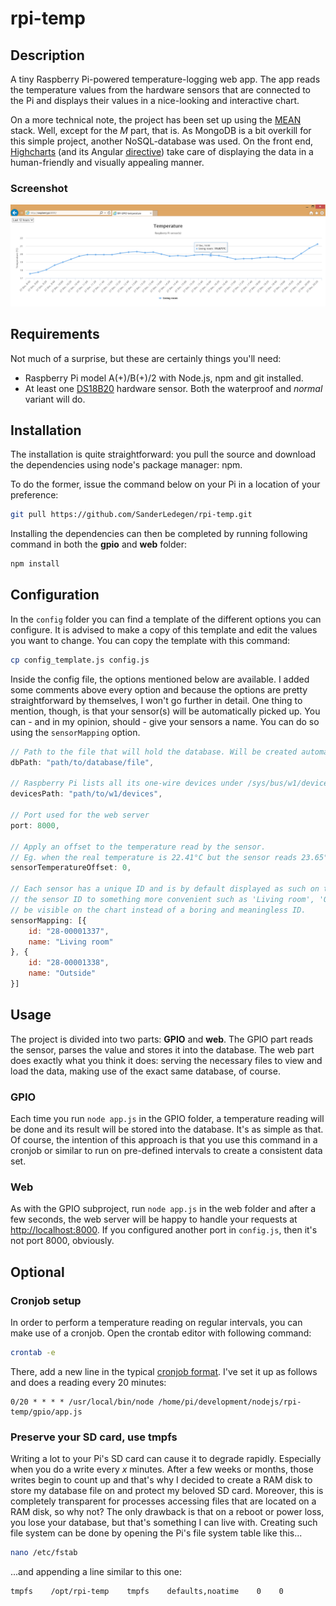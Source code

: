 # rpi-temp
## Description
A tiny Raspberry Pi-powered temperature-logging web app. The app reads the temperature values from the hardware sensors that are connected to the Pi and displays their values in a nice-looking and interactive chart.

On a more technical note, the project has been set up using the [MEAN](http://mean.io/ "MongoDB, Express.js, Angular.js, and Node.js") stack. Well, except for the _M_ part, that is. As MongoDB is a bit overkill for this simple project, another NoSQL-database was used. On the front end, [Highcharts](http://www.highcharts.com/ "Highcharts") (and its Angular [directive](https://github.com/pablojim/highcharts-ng "highcharts-ng")) take care of displaying the data in a human-friendly and visually appealing manner.

### Screenshot
![rpi-temp screenshot](https://raw.githubusercontent.com/SanderLedegen/rpi-temp/master/rpi-temp-screenshot.png)

## Requirements
Not much of a surprise, but these are certainly things you'll need:
* Raspberry Pi model A(+)/B(+)/2 with Node.js, npm and git installed.
* At least one [DS18B20](https://www.adafruit.com/products/374) hardware sensor. Both the waterproof and _normal_ variant will do.

## Installation
The installation is quite straightforward: you pull the source and download the dependencies using node's package manager: npm.

To do the former, issue the command below on your Pi in a location of your preference:
```sh
git pull https://github.com/SanderLedegen/rpi-temp.git
```

Installing the dependencies can then be completed by running following command in both the **gpio** and **web** folder:
```sh
npm install
```

## Configuration
In the `config` folder you can find a template of the different options you can configure. It is advised to make a copy of this template and edit the values you want to change. You can copy the template with this command:

```sh
cp config_template.js config.js
```

Inside the config file, the options mentioned below are available. I added some comments above every option and because the options are pretty straightforward by themselves, I won't go further in detail. One thing to mention, though, is that your sensor(s) will be automatically picked up. You can - and in my opinion, should - give your sensors a name. You can do so using the `sensorMapping` option.

```javascript
// Path to the file that will hold the database. Will be created automatically if it doesn't exist and can have any extension.
dbPath: "path/to/database/file",

// Raspberry Pi lists all its one-wire devices under /sys/bus/w1/devices/. Only specify when an override is necessary.
devicesPath: "path/to/w1/devices",

// Port used for the web server
port: 8000,

// Apply an offset to the temperature read by the sensor.
// Eg. when the real temperature is 22.41°C but the sensor reads 23.65°C, the offset would be -1.24.
sensorTemperatureOffset: 0,

// Each sensor has a unique ID and is by default displayed as such on the chart. Using this option, you can map
// the sensor ID to something more convenient such as 'Living room', 'Outside' etc. This name will then
// be visible on the chart instead of a boring and meaningless ID.
sensorMapping: [{
	id: "28-00001337",
	name: "Living room"
}, {
	id: "28-00001338",
	name: "Outside"
}]
```

## Usage
The project is divided into two parts: **GPIO** and **web**. The GPIO part reads the sensor, parses the value and stores it into the database. The web part does exactly what you think it does: serving the necessary files to view and load the data, making use of the exact same database, of course.

### GPIO
Each time you run `node app.js` in the GPIO folder, a temperature reading will be done and its result will be stored into the database. It's as simple as that. Of course, the intention of this approach is that you use this command in a cronjob or similar to run on pre-defined intervals to create a consistent data set.

### Web
As with the GPIO subproject, run `node app.js` in the web folder and after a few seconds, the web server will be happy to handle your requests at [http://localhost:8000](http://localhost:8000). If you configured another port in `config.js`, then it's not port 8000, obviously.

## Optional

### Cronjob setup
In order to perform a temperature reading on regular intervals, you can make use of a cronjob. Open the crontab editor with following command:

```sh
crontab -e
```

There, add a new line in the typical [cronjob format](https://www.raspberrypi.org/documentation/linux/usage/cron.md). I've set it up as follows and does a reading every 20 minutes:
```
0/20 * * * * /usr/local/bin/node /home/pi/development/nodejs/rpi-temp/gpio/app.js
```

### Preserve your SD card, use tmpfs
Writing a lot to your Pi's SD card can cause it to degrade rapidly. Especially when you do a write every _x_ minutes. After a few weeks or months, those writes begin to count up and that's why I decided to create a RAM disk to store my database file on and protect my beloved SD card. Moreover, this is completely transparent for processes accessing files that are located on a RAM disk, so why not? The only drawback is that on a reboot or power loss, you lose your database, but that's something I can live with. Creating such file system can be done by opening the Pi's file system table like this...
```sh
nano /etc/fstab
```

...and appending a line similar to this one:
```sh
tmpfs    /opt/rpi-temp    tmpfs    defaults,noatime    0    0
```